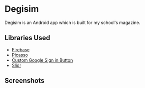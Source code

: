 # Degisim

Degisim is an Android app which is built for my school's magazine.<br>

## Libraries Used

- [Firebase](https://firebase.google.com)
- [Picasso](https://square.github.io/picasso/)
- [Custom Google Sign in Button](https://github.com/shobhitpuri/custom-google-signin-button)
- [Slidr](https://github.com/r0adkll/Slidr)

## Screenshots
